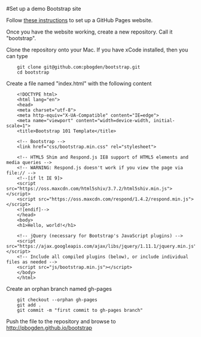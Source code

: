 
#Set up a demo Bootstrap site

Follow <a href="https://pages.github.com/">these instructions</a> to set up a GitHub Pages website.

Once you have the website working, create a new repository. Call it "bootstrap".

Clone the repository onto your Mac.  If you have xCode installed, then you can type

```
    git clone git@github.com:pbogden/bootstrap.git
    cd bootstrap
```

Create a file named "index.html" with the following content

```
    <!DOCTYPE html>
    <html lang="en">
    <head>
    <meta charset="utf-8">
    <meta http-equiv="X-UA-Compatible" content="IE=edge">
    <meta name="viewport" content="width=device-width, initial-scale=1">
    <title>Bootstrap 101 Template</title>
    
    <!-- Bootstrap -->
    <link href="css/bootstrap.min.css" rel="stylesheet">
   
    <!-- HTML5 Shim and Respond.js IE8 support of HTML5 elements and media queries -->
    <!-- WARNING: Respond.js doesn't work if you view the page via file:// -->
    <!--[if lt IE 9]>
    <script src="https://oss.maxcdn.com/html5shiv/3.7.2/html5shiv.min.js"></script>
    <script src="https://oss.maxcdn.com/respond/1.4.2/respond.min.js"></script>
    <![endif]-->
    </head>
    <body>
    <h1>Hello, world!</h1>
    
    <!-- jQuery (necessary for Bootstrap's JavaScript plugins) -->
    <script src="https://ajax.googleapis.com/ajax/libs/jquery/1.11.1/jquery.min.js"></script>
    <!-- Include all compiled plugins (below), or include individual files as needed -->
    <script src="js/bootstrap.min.js"></script>
    </body>
    </html>
```

Create an orphan branch named gh-pages

```
    git checkout --orphan gh-pages
    git add .
    git commit -m "first commit to gh-pages branch"
```
    
Push the file to the repository and browse to http://pbogden.github.io/bootstrap


